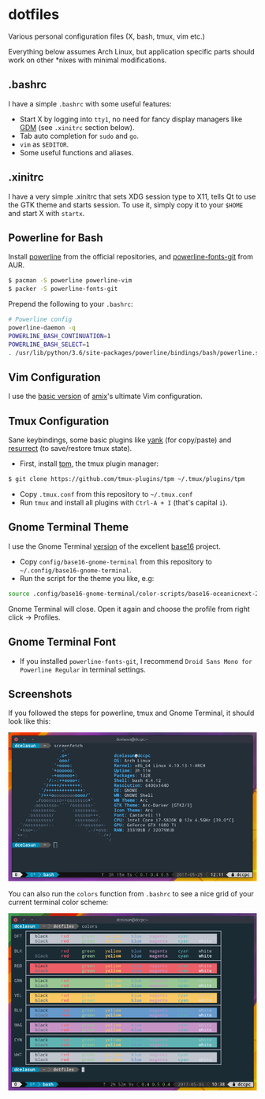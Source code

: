 # dotfiles

Various personal configuration files (X, bash, tmux, vim etc.)

Everything below assumes Arch Linux, but application specific parts should work on other \*nixes with minimal modifications.

## .bashrc

I have a simple `.bashrc` with some useful features:

- Start X by logging into `tty1`, no need for fancy display managers like [GDM](https://wiki.archlinux.org/index.php/GDM) (see `.xinitrc` section below).
- Tab auto completion for `sudo` and `go`.
- `vim` as `$EDITOR`.
- Some useful functions and aliases.

## .xinitrc

I have a very simple .xinitrc that sets XDG session type to X11, tells Qt to use the GTK theme and starts session. To use it, simply copy it to your `$HOME` and start X with `startx`.

## Powerline for Bash

Install [powerline](https://www.archlinux.org/packages/community/x86_64/powerline/) from the official repositories, and [powerline-fonts-git](https://aur.archlinux.org/packages/powerline-fonts-git/) from AUR.
```sh
$ pacman -S powerline powerline-vim
$ packer -S powerline-fonts-git
```

Prepend the following to your `.bashrc`:

```sh
# Powerline config
powerline-daemon -q
POWERLINE_BASH_CONTINUATION=1
POWERLINE_BASH_SELECT=1
. /usr/lib/python/3.6/site-packages/powerline/bindings/bash/powerline.sh
```

## Vim Configuration

I use the [basic version](https://github.com/amix/vimrc/blob/master/vimrcs/basic.vim) of [amix](https://github.com/amix/vimrc)'s ultimate Vim configuration.

## Tmux Configuration

Sane keybindings, some basic plugins like [yank](https://github.com/tmux-plugins/tmux-yank) (for copy/paste) and [resurrect](https://github.com/tmux-plugins/tmux-resurrect) (to save/restore tmux state).

- First, install [tpm](https://github.com/tmux-plugins/tpm), the tmux plugin manager:

```sh
$ git clone https://github.com/tmux-plugins/tpm ~/.tmux/plugins/tpm
```

- Copy `.tmux.conf` from this repository to `~/.tmux.conf`
- Run `tmux` and install all plugins with `Ctrl-A + I` (that's capital `i`).

## Gnome Terminal Theme

I use the Gnome Terminal [version](https://github.com/chriskempson/base16-gnome-terminal) of the excellent [base16](http://chriskempson.com/projects/base16/) project.

- Copy `config/base16-gnome-terminal` from this repository to `~/.config/base16-gnome-terminal`.
- Run the script for the theme you like, e.g:

```sh
source .config/base16-gnome-terminal/color-scripts/base16-oceanicnext-256.sh
```

Gnome Terminal will close. Open it again and choose the profile from right click -> Profiles.

## Gnome Terminal Font

- If you installed `powerline-fonts-git`, I recommend `Droid Sans Mono for Powerline Regular` in terminal settings.

## Screenshots

If you followed the steps for powerline, tmux and Gnome Terminal, it should look like this:

![Terminal](/screenshots/terminal.png?raw=true "Perfect.")

You can also run the `colors` function from `.bashrc` to see a nice grid of your current terminal color scheme:

![Colors](/screenshots/colors.png?raw=true "Color grid")
